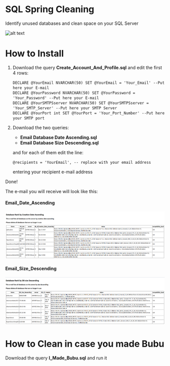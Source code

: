 # SQL Spring Cleaning
Identify unused databases and clean space on your SQL Server

![alt text](https://www.computerhope.com/cdn/colossus.jpg)

How to Install
======

1) Download the query **Create_Account_And_Profile.sql** and edit the first 4 rows:
   ```
   DECLARE @YourEmail NVARCHAR(50) SET @YourEmail = 'Your_Email' --Put here your E-mail
   DECLARE @YourPassword NVARCHAR(50) SET @YourPassword = 'Your_Password' --Put here your E-mail
   DECLARE @YourSMTPSserver NVARCHAR(50) SET @YourSMTPSserver = 'Your_SMTP_Server' --Put here your SMTP Server
   DECLARE @YourPort int SET @YourPort = 'Your_Port_Number' --Put here your SMTP port
   ```

2) Download the two queries:
    * **Email Database Date Ascending.sql**
    * **Email Database Size Descending.sql**
   
   and for each of them edit the line:
   ```
   @recipients = 'YourEmail', -- replace with your email address
   ```
   entering your recipient e-mail address

Done!

The e-mail you will receive will look like this:

#### Email_Date_Ascending

![alt text](https://github.com/francesco1119/SQL_Spring_Cleaning/blob/master/images/DB_Date_Ascending.png)

#### Email_Size_Descending

![alt text](https://github.com/francesco1119/SQL_Spring_Cleaning/blob/master/images/DB_Size_Descending.png)

How to Clean in case you made Bubu
======

Download the query **I_Made_Bubu.sql** and run it
    

